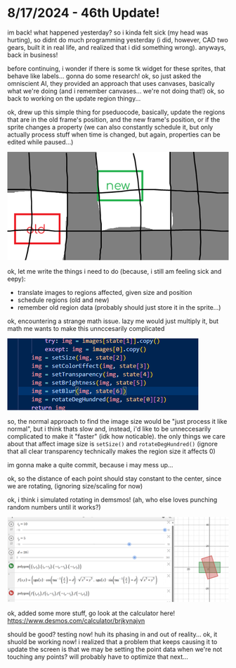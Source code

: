 # 8/17/2024 - 46th Update!

im back! what happened yesterday? so i kinda felt sick (my head was hurting), so didnt do much programming yesterday (i did, however, CAD two gears, built it in real life, and realized that i did something wrong). anyways, back in business!

before continuing, i wonder if there is some tk widget for these sprites, that behave like labels... gonna do some research! ok, so just asked the omniscient AI, they provided an approach that uses canvases, basically what we're doing (and i remember canvases... we're not doing that!) ok, so back to working on the update region thingy...

ok, drew up this simple thing for pseduocode, basically, update the regions that are in the old frame's position, and the new frame's position, or if the sprite changes a property (we can also constantly schedule it, but only actually process stuff when time is changed, but again, properties can be edited while paused...)

![concept](</updatelogs/images/082024/08172024 - 1.png>)

ok, let me write the things i need to do (because, i still am feeling sick and eepy):
- translate images to regions affected, given size and position
- schedule regions (old and new)
- remember old region data (probably should just store it in the sprite...)

ok, encountering a strange math issue. lazy me would just multiply it, but math me wants to make this unnccesarily complicated

![ok](</updatelogs/images/082024/08172024 - 2.png>)

so, the normal approach to find the image size would be "just process it like normal", but i think thats slow and, instead, i'd like to be unneccesarily complicated to make it "faster" (idk how noticable). the only things we care about that affect image size is `setSize()` and `rotateDegHundred()` (ignore that all clear transparency technically makes the region size it affects 0)

im gonna make a quite commit, because i may mess up... 

ok, so the distance of each point should stay constant to the center, since we are rotating, (ignoring size/scaling for now)

ok, i think i simulated rotating in demsmos! (ah, who else loves punching random numbers until it works?)

![yay](</updatelogs/images/082024/08172024 - 3.png>)

ok, added some more stuff, go look at the calculator here! https://www.desmos.com/calculator/brjkynajvn

should be good? testing now! huh its phasing in and out of reality... ok, it shuold be working now! i realized that a problem that keeps causing it to update the screen is that we may be setting the point data when we're not touching any points? will probably have to optimize that next...